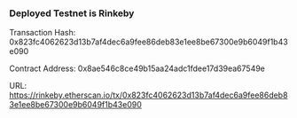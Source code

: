 ### Deployed Testnet is Rinkeby

Transaction Hash: 0x823fc4062623d13b7af4dec6a9fee86deb83e1ee8be67300e9b6049f1b43e090

Contract Address: 0x8ae546c8ce49b15aa24adc1fdee17d39ea67549e

URL: https://rinkeby.etherscan.io/tx/0x823fc4062623d13b7af4dec6a9fee86deb83e1ee8be67300e9b6049f1b43e090
